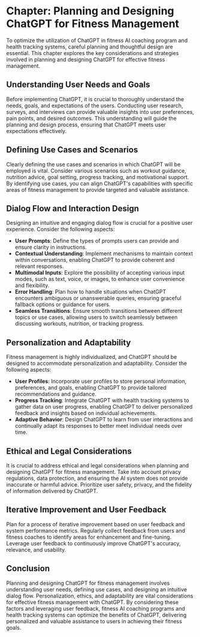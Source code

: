 Chapter: Planning and Designing ChatGPT for Fitness Management
==============================================================

To optimize the utilization of ChatGPT in fitness AI coaching program and health tracking systems, careful planning and thoughtful design are essential. This chapter explores the key considerations and strategies involved in planning and designing ChatGPT for effective fitness management.

Understanding User Needs and Goals
----------------------------------

Before implementing ChatGPT, it is crucial to thoroughly understand the needs, goals, and expectations of the users. Conducting user research, surveys, and interviews can provide valuable insights into user preferences, pain points, and desired outcomes. This understanding will guide the planning and design process, ensuring that ChatGPT meets user expectations effectively.

Defining Use Cases and Scenarios
--------------------------------

Clearly defining the use cases and scenarios in which ChatGPT will be employed is vital. Consider various scenarios such as workout guidance, nutrition advice, goal setting, progress tracking, and motivational support. By identifying use cases, you can align ChatGPT's capabilities with specific areas of fitness management to provide targeted and valuable assistance.

Dialog Flow and Interaction Design
----------------------------------

Designing an intuitive and engaging dialog flow is crucial for a positive user experience. Consider the following aspects:

* **User Prompts**: Define the types of prompts users can provide and ensure clarity in instructions.
* **Contextual Understanding**: Implement mechanisms to maintain context within conversations, enabling ChatGPT to provide coherent and relevant responses.
* **Multimodal Inputs**: Explore the possibility of accepting various input modes, such as text, voice, or images, to enhance user convenience and flexibility.
* **Error Handling**: Plan how to handle situations when ChatGPT encounters ambiguous or unanswerable queries, ensuring graceful fallback options or guidance for users.
* **Seamless Transitions**: Ensure smooth transitions between different topics or use cases, allowing users to switch seamlessly between discussing workouts, nutrition, or tracking progress.

Personalization and Adaptability
--------------------------------

Fitness management is highly individualized, and ChatGPT should be designed to accommodate personalization and adaptability. Consider the following aspects:

* **User Profiles**: Incorporate user profiles to store personal information, preferences, and goals, enabling ChatGPT to provide tailored recommendations and guidance.
* **Progress Tracking**: Integrate ChatGPT with health tracking systems to gather data on user progress, enabling ChatGPT to deliver personalized feedback and insights based on individual achievements.
* **Adaptive Behavior**: Design ChatGPT to learn from user interactions and continually adapt its responses to better meet individual needs over time.

Ethical and Legal Considerations
--------------------------------

It is crucial to address ethical and legal considerations when planning and designing ChatGPT for fitness management. Take into account privacy regulations, data protection, and ensuring the AI system does not provide inaccurate or harmful advice. Prioritize user safety, privacy, and the fidelity of information delivered by ChatGPT.

Iterative Improvement and User Feedback
---------------------------------------

Plan for a process of iterative improvement based on user feedback and system performance metrics. Regularly collect feedback from users and fitness coaches to identify areas for enhancement and fine-tuning. Leverage user feedback to continuously improve ChatGPT's accuracy, relevance, and usability.

Conclusion
----------

Planning and designing ChatGPT for fitness management involves understanding user needs, defining use cases, and designing an intuitive dialog flow. Personalization, ethics, and adaptability are vital considerations for effective fitness management with ChatGPT. By considering these factors and leveraging user feedback, fitness AI coaching programs and health tracking systems can optimize the benefits of ChatGPT, delivering personalized and valuable assistance to users in achieving their fitness goals.
